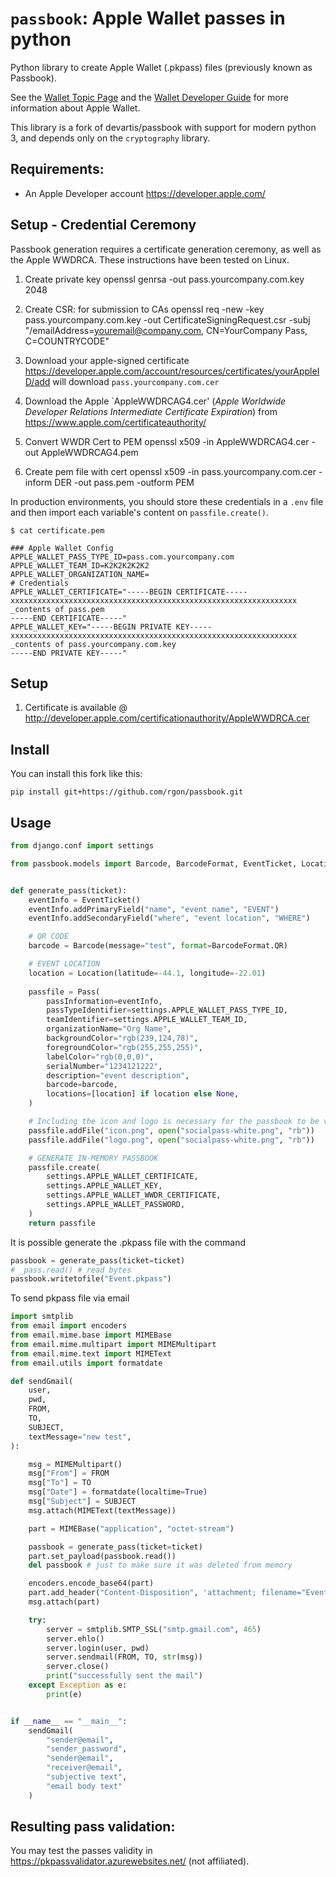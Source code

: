 # `passbook`: Apple Wallet passes in python

Python library to create Apple Wallet (.pkpass) files (previously known as Passbook).

See the [Wallet Topic Page](https://developer.apple.com/wallet/) and the
[Wallet Developer Guide](https://developer.apple.com/documentation/walletpasses/building_a_pass) for more information about Apple Wallet.

This library is a fork of devartis/passbook with support for modern python 3, and depends only on the `cryptography` library.

## Requirements:
* An Apple Developer account https://developer.apple.com/

## Setup - Credential Ceremony
Passbook generation requires a certificate generation ceremony, as well as the Apple WWDRCA. These instructions have been tested on Linux.

1. Create private key
    openssl genrsa -out pass.yourcompany.com.key 2048

2. Create CSR: for submission to CAs
    openssl req -new -key pass.yourcompany.com.key -out CertificateSigningRequest.csr -subj "/emailAddress=youremail@company.com, CN=YourCompany Pass, C=COUNTRYCODE"

3. Download your apple-signed certificate
https://developer.apple.com/account/resources/certificates/yourAppleID/add
will download `pass.yourcompany.com.cer`

4. Download the Apple `AppleWWDRCAG4.cer' (*Apple Worldwide Developer Relations Intermediate Certificate Expiration*) from https://www.apple.com/certificateauthority/

5. Convert WWDR Cert to PEM
    openssl x509 -in AppleWWDRCAG4.cer -out AppleWWDRCAG4.pem

6. Create pem file with cert
    openssl x509 -in pass.yourcompany.com.cer -inform DER -out pass.pem -outform PEM

In production environments, you should store these credentials in a `.env` file and then import each variable's content on `passfile.create()`.
```shell
$ cat certificate.pem
```
```shell
### Apple Wallet Config
APPLE_WALLET_PASS_TYPE_ID=pass.com.yourcompany.com
APPLE_WALLET_TEAM_ID=K2K2K2K2K2
APPLE_WALLET_ORGANIZATION_NAME=
# Credentials
APPLE_WALLET_CERTIFICATE="-----BEGIN CERTIFICATE-----
xxxxxxxxxxxxxxxxxxxxxxxxxxxxxxxxxxxxxxxxxxxxxxxxxxxxxxxxxxxxxxxx
_contents of pass.pem
-----END CERTIFICATE-----"
APPLE_WALLET_KEY="-----BEGIN PRIVATE KEY-----
xxxxxxxxxxxxxxxxxxxxxxxxxxxxxxxxxxxxxxxxxxxxxxxxxxxxxxxxxxxxxxxx
_contents of pass.yourcompany.com.key
-----END PRIVATE KEY-----"
```

## Setup

1. Certificate is available @ http://developer.apple.com/certificationauthority/AppleWWDRCA.cer


## Install
You can install this fork like this:
```
pip install git+https://github.com/rgon/passbook.git
```

## Usage

```python
from django.conf import settings

from passbook.models import Barcode, BarcodeFormat, EventTicket, Location, Pass


def generate_pass(ticket):
    eventInfo = EventTicket()
    eventInfo.addPrimaryField("name", "event name", "EVENT")
    eventInfo.addSecondaryField("where", "event location", "WHERE")

    # QR CODE
    barcode = Barcode(message="test", format=BarcodeFormat.QR)

    # EVENT LOCATION
    location = Location(latitude=-44.1, longitude=-22.01)
    
    passfile = Pass(
        passInformation=eventInfo,
        passTypeIdentifier=settings.APPLE_WALLET_PASS_TYPE_ID,
        teamIdentifier=settings.APPLE_WALLET_TEAM_ID,
        organizationName="Org Name",
        backgroundColor="rgb(239,124,78)",
        foregroundColor="rgb(255,255,255)",
        labelColor="rgb(0,0,0)",
        serialNumber="1234121222",
        description="event description",
        barcode=barcode,
        locations=[location] if location else None,
    )

    # Including the icon and logo is necessary for the passbook to be valid.
    passfile.addFile("icon.png", open("socialpass-white.png", "rb"))
    passfile.addFile("logo.png", open("socialpass-white.png", "rb"))

    # GENERATE IN-MEMORY PASSBOOK
    passfile.create(
        settings.APPLE_WALLET_CERTIFICATE,
        settings.APPLE_WALLET_KEY,
        settings.APPLE_WALLET_WWDR_CERTIFICATE,
        settings.APPLE_WALLET_PASSWORD,
    )
    return passfile


```
It is possible generate the .pkpass file with the command

```python
passbook = generate_pass(ticket=ticket)
# _pass.read() # read bytes
passbook.writetofile("Event.pkpass")
```

To send pkpass file via email 
```python
import smtplib
from email import encoders
from email.mime.base import MIMEBase
from email.mime.multipart import MIMEMultipart
from email.mime.text import MIMEText
from email.utils import formatdate

def sendGmail(
    user,
    pwd,
    FROM,
    TO,
    SUBJECT,
    textMessage="new test",
):

    msg = MIMEMultipart()
    msg["From"] = FROM
    msg["To"] = TO
    msg["Date"] = formatdate(localtime=True)
    msg["Subject"] = SUBJECT
    msg.attach(MIMEText(textMessage))

    part = MIMEBase("application", "octet-stream")

    passbook = generate_pass(ticket=ticket)
    part.set_payload(passbook.read())
    del passbook # just to make sure it was deleted from memory

    encoders.encode_base64(part)
    part.add_header("Content-Disposition", 'attachment; filename="Event.pkpass"')
    msg.attach(part)

    try:
        server = smtplib.SMTP_SSL("smtp.gmail.com", 465)
        server.ehlo()
        server.login(user, pwd)
        server.sendmail(FROM, TO, str(msg))
        server.close()
        print("successfully sent the mail")
    except Exception as e:
        print(e)


if __name__ == "__main__":
    sendGmail(
        "sender@email",
        "sender_password",
        "sender@email",
        "receiver@email",
        "subjective text",
        "email body text"
    )

```

## Resulting pass validation:
You may test the passes validity in
https://pkpassvalidator.azurewebsites.net/ (not affiliated).